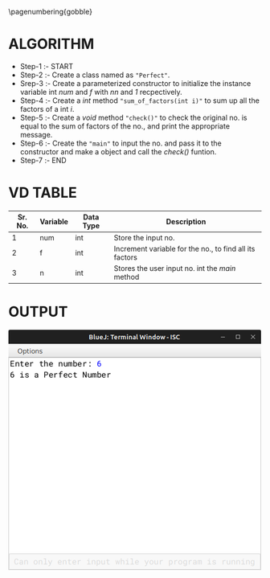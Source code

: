 \pagenumbering{gobble}

# ALGORITHM

- Step-1 :- START
- Step-2 :- Create a class named as `"Perfect"`.
- Srep-3 :- Create a parameterized constructor to initialize the instance variable int *num* and *f* with *nn* and *1* recpectively.
- Step-4 :- Create a *int* method `"sum_of_factors(int i)"` to sum up all the factors of a int *i*.
- Step-5 :- Create a *void* method `"check()"` to check the original no. is equal to the sum of factors of the no., and print the appropriate message.
- Step-6 :- Create the `"main"` to input the no. and pass it to the constructor and make a object and call the *check()* funtion.
- Step-7 :- END

# VD TABLE

| Sr. No. | Variable | Data Type | Description |
| --- | --- | --- | --- |
| 1 | num | int | Store the input no. |
| 2 | f | int | Increment variable for the no., to find all its factors |
| 3 | n | int | Stores the user input no. int the *main* method |

# OUTPUT


![](output.png)

